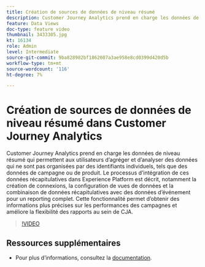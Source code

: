 ```yaml
---
title: Création de sources de données de niveau résumé
description: Customer Journey Analytics prend en charge les données de niveau résumé qui permettent aux utilisateurs d’agréger et d’analyser des données qui ne sont pas organisées par des identifiants individuels, tels que des données de campagne ou de produit.
feature: Data Views
doc-type: feature video
thumbnail: 3433305.jpg
kt: 16134
role: Admin
level: Intermediate
source-git-commit: 9ba828982bf1862607a3ae958e8cd0399d420d5b
workflow-type: tm+mt
source-wordcount: '116'
ht-degree: 7%

---
```


# Création de sources de données de niveau résumé dans Customer Journey Analytics

Customer Journey Analytics prend en charge les données de niveau résumé qui permettent aux utilisateurs d’agréger et d’analyser des données qui ne sont pas organisées par des identifiants individuels, tels que des données de campagne ou de produit. Le processus d’intégration de ces données récapitulatives dans Experience Platform est décrit, notamment la création de connexions, la configuration de vues de données et la combinaison de données récapitulatives avec des données d’événement pour un reporting complet. Cette fonctionnalité permet d’obtenir des informations plus précises sur les performances des campagnes et améliore la flexibilité des rapports au sein de CJA.

>[!VIDEO](https://video.tv.adobe.com/v/3433305/?quality=12&learn=on)

## Ressources supplémentaires

* Pour plus dʼinformations, consultez la [documentation](https://experienceleague.adobe.com/fr/docs/analytics-platform/using/cja-dataviews/summary-data).
